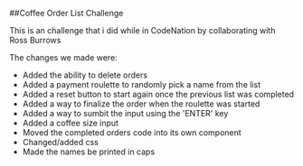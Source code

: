 ##Coffee Order List Challenge

This is an challenge that i did while in CodeNation by collaborating with Ross Burrows

The changes we made were:

- Added the ability to delete orders
- Added a payment roulette to randomly pick a name from the list
- Added a reset button to start again once the previous list was completed
- Added a way to finalize the order when the roulette was started
- Added a way to sumbit the input using the 'ENTER' key
- Added a coffee size input
- Moved the completed orders code into its own component
- Changed/added css
- Made the names be printed in caps

